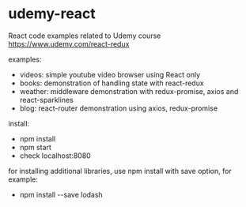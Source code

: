 # udemy-react
React code examples related to Udemy course https://www.udemy.com/react-redux

examples:

- videos: simple youtube video browser using React only
- books: demonstration of handling state with react-redux
- weather: middleware demonstration with redux-promise, axios and react-sparklines
- blog: react-router demonstration using axios, redux-promise

install:

- npm install
- npm start
- check localhost:8080

for installing additional libraries, use npm install with save option, for example:

- npm install --save lodash
